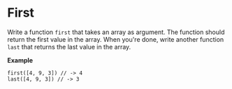 # First

Write a function `first` that takes an array as argument. The function should return the first value in the array.
When you're done, write another function `last` that returns the last value in the array.

**Example**

```
first([4, 9, 3]) // -> 4
last([4, 9, 3]) // -> 3
```
